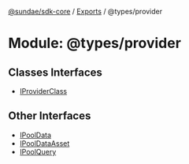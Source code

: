 [@sundae/sdk-core](../README.md) / [Exports](../modules.md) / @types/provider

# Module: @types/provider

## Classes Interfaces

- [IProviderClass](../interfaces/types_provider.IProviderClass.md)

## Other Interfaces

- [IPoolData](../interfaces/types_provider.IPoolData.md)
- [IPoolDataAsset](../interfaces/types_provider.IPoolDataAsset.md)
- [IPoolQuery](../interfaces/types_provider.IPoolQuery.md)
